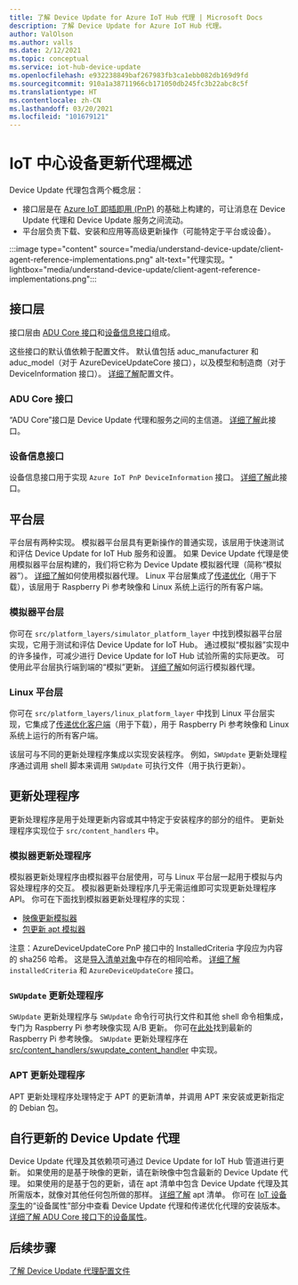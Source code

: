 ```yaml
---
title: 了解 Device Update for Azure IoT Hub 代理 | Microsoft Docs
description: 了解 Device Update for Azure IoT Hub 代理。
author: ValOlson
ms.author: valls
ms.date: 2/12/2021
ms.topic: conceptual
ms.service: iot-hub-device-update
ms.openlocfilehash: e932238849baf267983fb3ca1ebb082db169d9fd
ms.sourcegitcommit: 910a1a38711966cb171050db245fc3b22abc8c5f
ms.translationtype: HT
ms.contentlocale: zh-CN
ms.lasthandoff: 03/20/2021
ms.locfileid: "101679121"
---
```

# <a name="device-update-for-iot-hub-agent-overview"></a>IoT 中心设备更新代理概述

Device Update 代理包含两个概念层：

* 接口层是在 [Azure IoT 即插即用 (PnP)](https://docs.microsoft.com/azure/iot-pnp/overview-iot-plug-and-play) 的基础上构建的，可让消息在 Device Update 代理和 Device Update 服务之间流动。
* 平台层负责下载、安装和应用等高级更新操作（可能特定于平台或设备）。

:::image type="content" source="media/understand-device-update/client-agent-reference-implementations.png" alt-text="代理实现。" lightbox="media/understand-device-update/client-agent-reference-implementations.png":::

## <a name="the-interface-layer"></a>接口层

接口层由 [ADU Core 接口](https://github.com/Azure/iot-hub-device-update/tree/main/src/agent/adu_core_interface)和[设备信息接口](https://github.com/Azure/iot-hub-device-update/tree/main/src/agent/device_info_interface)组成。

这些接口的默认值依赖于配置文件。 默认值包括 aduc_manufacturer 和 aduc_model（对于 AzureDeviceUpdateCore 接口），以及模型和制造商（对于 DeviceInformation 接口）。 [详细了解](device-update-configuration-file.md)配置文件。

### <a name="adu-core-interface"></a>ADU Core 接口

“ADU Core”接口是 Device Update 代理和服务之间的主信道。 [详细了解](device-update-plug-and-play.md#adu-core-interface)此接口。

### <a name="device-information-interface"></a>设备信息接口

设备信息接口用于实现 `Azure IoT PnP DeviceInformation` 接口。 [详细了解](device-update-plug-and-play.md#device-information-interface)此接口。

## <a name="the-platform-layer"></a>平台层

平台层有两种实现。 模拟器平台层具有更新操作的普通实现，该层用于快速测试和评估 Device Update for IoT Hub 服务和设置。 如果 Device Update 代理是使用模拟器平台层构建的，我们将它称为 Device Update 模拟器代理（简称“模拟器”）。 [详细了解](https://github.com/Azure/iot-hub-device-update/blob/main/docs/agent-reference/how-to-run-agent.md)如何使用模拟器代理。 Linux 平台层集成了[传递优化](https://github.com/microsoft/do-client)（用于下载），该层用于 Raspberry Pi 参考映像和 Linux 系统上运行的所有客户端。

### <a name="simulator-platform-layer"></a>模拟器平台层

你可在 `src/platform_layers/simulator_platform_layer` 中找到模拟器平台层实现，它用于测试和评估 Device Update for IoT Hub。  通过模拟“模拟器”实现中的许多操作，可减少进行 Device Update for IoT Hub 试验所需的实际更改。  可使用此平台层执行端到端的“模拟”更新。 [详细了解](https://github.com/Azure/iot-hub-device-update/blob/main/docs/agent-reference/how-to-run-agent.md)如何运行模拟器代理。

### <a name="linux-platform-layer"></a>Linux 平台层

你可在 `src/platform_layers/linux_platform_layer` 中找到 Linux 平台层实现，它集成了[传递优化客户端](https://github.com/microsoft/do-client/releases)（用于下载），用于 Raspberry Pi 参考映像和 Linux 系统上运行的所有客户端。

该层可与不同的更新处理程序集成以实现安装程序。 例如，`SWUpdate` 更新处理程序通过调用 shell 脚本来调用 `SWUpdate` 可执行文件（用于执行更新）。

## <a name="update-handlers"></a>更新处理程序

更新处理程序是用于处理更新内容或其中特定于安装程序的部分的组件。 更新处理程序实现位于 `src/content_handlers` 中。

### <a name="simulator-update-handler"></a>模拟器更新处理程序

模拟器更新处理程序由模拟器平台层使用，可与 Linux 平台层一起用于模拟与内容处理程序的交互。 模拟器更新处理程序几乎无需运维即可实现更新处理程序 API。 你可在下面找到模拟器更新处理程序的实现：
* [映像更新模拟器](https://github.com/Azure/iot-hub-device-update/blob/main/src/content_handlers/swupdate_handler/inc/aduc/swupdate_simulator_handler.hpp)
* [包更新 apt 模拟器](https://github.com/Azure/iot-hub-device-update/blob/main/src/content_handlers/apt_handler/inc/aduc/apt_simulator_handler.hpp)

注意：AzureDeviceUpdateCore PnP 接口中的 InstalledCriteria 字段应为内容的 sha256 哈希。 这是[导入清单对象](import-update.md#create-device-update-import-manifest)中存在的相同哈希。 [详细了解](device-update-plug-and-play.md) `installedCriteria` 和 `AzureDeviceUpdateCore` 接口。

### <a name="swupdate-update-handler"></a>`SWUpdate` 更新处理程序

`SWUpdate` 更新处理程序与 `SWUpdate` 命令行可执行文件和其他 shell 命令相集成，专门为 Raspberry Pi 参考映像实现 A/B 更新。 你可在[此处](https://github.com/Azure/iot-hub-device-update/releases)找到最新的 Raspberry Pi 参考映像。 `SWUpdate` 更新处理程序在 [src/content_handlers/swupdate_content_handler](https://github.com/Azure/iot-hub-device-update/tree/main/src/content_handlers/swupdate_handler) 中实现。

### <a name="apt-update-handler"></a>APT 更新处理程序

APT 更新处理程序处理特定于 APT 的更新清单，并调用 APT 来安装或更新指定的 Debian 包。

## <a name="self-update-device-update-agent"></a>自行更新的 Device Update 代理

Device Update 代理及其依赖项可通过 Device Update for IoT Hub 管道进行更新。 如果使用的是基于映像的更新，请在新映像中包含最新的 Device Update 代理。 如果使用的是基于包的更新，请在 apt 清单中包含 Device Update 代理及其所需版本，就像对其他任何包所做的那样。 [详细了解](device-update-apt-manifest.md) apt 清单。 你可在 [IoT 设备孪生](https://docs.microsoft.com/azure/iot-hub/iot-hub-devguide-device-twins)的“设备属性”部分中查看 Device Update 代理和传递优化代理的安装版本。 [详细了解 ADU Core 接口下的设备属性](device-update-plug-and-play.md#device-properties)。

## <a name="next-steps"></a>后续步骤
[了解 Device Update 代理配置文件](device-update-configuration-file.md)

